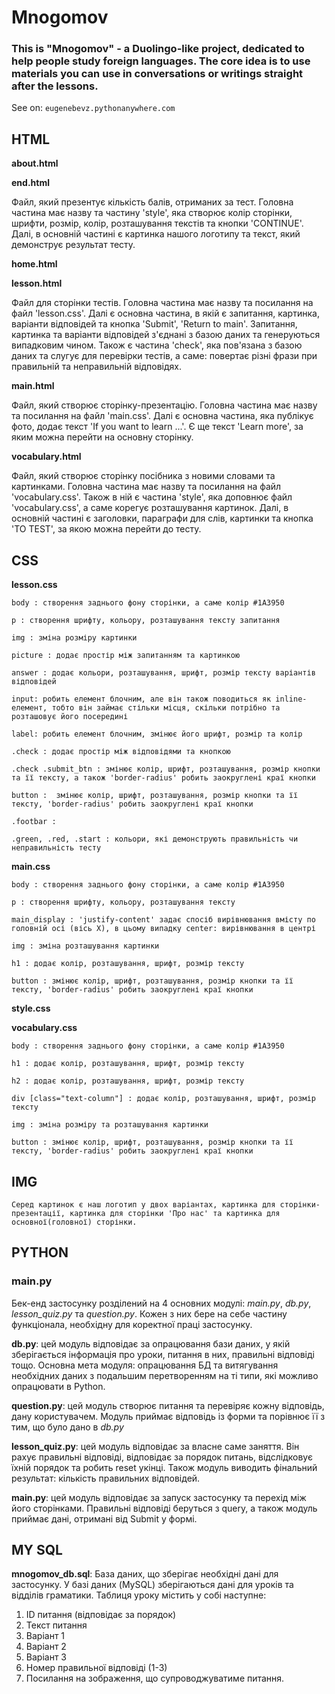 # Mnogomov
### This is "Mnogomov" - a Duolingo-like project, dedicated to help people study foreign languages. The core idea is to use materials you can use in conversations or writings straight after the lessons.
See on: `eugenebevz.pythonanywhere.com`

## HTML
**about.html**

**end.html**

Файл, який презентує кількість балів, отриманих за тест. Головна частина має назву та частину 'style', яка створює колір сторінки, шрифти, розмір, колір, розташування текстів та кнопки 'CONTINUE'. Далі, в основній частині є картинка нашого логотипу та текст, який демонструє результат тесту.

**home.html**

**lesson.html**

Файл для сторінки тестів. Головна частина має назву та посилання на файл 'lesson.css'. Далі є основна частина, в якій є запитання, картинка, варіанти відповідей та кнопка 'Submit', 'Return to main'. Запитання, картинка та варіанти відповідей з'єднані з базою даних та генеруються випадковим чином. Також є частина 'check', яка пов'язана з базою даних та слугує для перевірки тестів, а саме: повертає різні фрази при правильній та неправильній відповідях.

**main.html**

Файл, який створює сторінку-презентацію. Головна частина має назву та посилання на файл 'main.css'. Далі є основна частина, яка публікує фото, додає текст 'If you want to learn ...'. Є ще текст 'Learn more', за яким можна перейти на основну сторінку.

**vocabulary.html**

Файл, який створює сторінку посібника з новими словами та картинками. Головна частина має назву та посилання на файл 'vocabulary.css'. Також в ній є частина 'style', яка доповнює файл 'vocabulary.css', а саме корегує розташування картинок. Далі, в основній частині є заголовки, параграфи для слів, картинки та кнопка 'TO TEST', за якою можна перейти до тесту.


## CSS
**lesson.css**

    body : створення заднього фону сторінки, а саме колір #1A3950

    p : створення шрифту, кольору, розташування тексту запитання

    img : зміна розміру картинки

    picture : додає простір між запитанням та картинкою

    answer : додає кольори, розташування, шрифт, розмір тексту варіантів відповідей

    input: робить елемент блочним, але він також поводиться як inline-елемент, тобто він займає стільки місця, скільки потрібно та розташовує його посередині

    label: робить елемент блочним, змінює його шрифт, розмір та колір

    .check : додає простір між відповідями та кнопкою

    .check .submit_btn : змінює колір, шрифт, розташування, розмір кнопки та її тексту, а також 'border-radius' робить заокруглені краї кнопки

    button :  змінює колір, шрифт, розташування, розмір кнопки та її тексту, 'border-radius' робить заокруглені краї кнопки

    .footbar : 

    .green, .red, .start : кольори, які демонструють правильність чи неправильність тесту

**main.css**

    body : створення заднього фону сторінки, а саме колір #1A3950

    p : створення шрифту, кольору, розташування тексту

    main_display : 'justify-content' задає спосіб вирівнювання вмісту по головній осі (вісь Х), в цьому випадку center: вирівнювання в центрі

    img : зміна розташування картинки

    h1 : додає колір, розташування, шрифт, розмір тексту

    button : змінює колір, шрифт, розташування, розмір кнопки та її тексту, 'border-radius' робить заокруглені краї кнопки

**style.css**

**vocabulary.css**

    body : створення заднього фону сторінки, а саме колір #1A3950

    h1 : додає колір, розташування, шрифт, розмір тексту

    h2 : додає колір, розташування, шрифт, розмір тексту

    div [class="text-column"] : додає колір, розташування, шрифт, розмір тексту

    img : зміна розміру та розташування картинки

    button : змінює колір, шрифт, розташування, розмір кнопки та її тексту, 'border-radius' робить заокруглені краї кнопки


## IMG

    Серед картинок є наш логотип у двох варіантах, картинка для сторінки-презентації, картинка для сторінки 'Про нас' та картинка для основної(головної) сторінки.


## PYTHON
### **main.py**

Бек-енд застосунку розділений на 4 основних модулі: _main.py_, _db.py_, _lesson_quiz.py_ та _question.py_. Кожен з них 
бере на себе частину функціонала, необхідну для коректної праці застосунку.

__db.py__: цей модуль відповідає за опрацювання бази даних, у якій зберігається інформація про уроки, питання в них,
правильні відповіді тощо. Основна мета модуля: опрацювання БД та витягування необхідних даних з подальшим перетворенням
на ті типи, які можливо опрацювати в Python.

__question.py__: цей модуль створює питання та перевіряє кожну відповідь, дану користувачем. Модуль приймає відповідь із
форми та порівнює її з тим, що було дано в _db.py_

__lesson_quiz.py__: цей модуль відповідає за власне саме заняття. Він рахує правильні відповіді, відповідає за порядок
питань, відслідковує їхній порядок та робить reset укінці. Також модуль виводить фінальний результат: кількість правильних
відповідей.

__main.py__: цей модуль відповідає за запуск застосунку та перехід між його сторінками. Правильні відповіді беруться з
query, а також модуль приймає дані, отримані від Submit у формі.

## MY SQL
**mnogomov_db.sql**: База даних, що зберігає необхідні дані для застосунку. У базі даних (MySQL) зберігаються дані для уроків та відділів
граматики. Таблиця уроку містить у собі наступне:
1. ID питання (відповідає за порядок)
2. Текст питання
3. Варіант 1
4. Варіант 2
5. Варіант 3
6. Номер правильної відповіді (1-3)
7. Посилання на зображення, що супроводжуватиме питання.